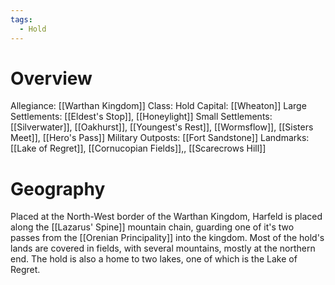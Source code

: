 ```yaml
---
tags:
  - Hold
---
```

# Overview
Allegiance: [[Warthan Kingdom]]
Class: Hold
Capital: [[Wheaton]]
Large Settlements: [[Eldest's Stop]], [[Honeylight]]
Small Settlements: [[Silverwater]], [[Oakhurst]], [[Youngest's Rest]], [[Wormsflow]], [[Sisters Meet]], [[Hero's Pass]]
Military Outposts: [[Fort Sandstone]]
Landmarks: [[Lake of Regret]], [[Cornucopian Fields]],, [[Scarecrows Hill]]

# Geography
Placed at the North-West border of the Warthan Kingdom, Harfeld is placed along the [[Lazarus' Spine]] mountain chain, guarding one of it's two passes from the [[Orenian Principality]] into the kingdom.
Most of the hold's lands are covered in fields, with several mountains, mostly at the northern end. The hold is also a home to two lakes, one of which is the Lake of Regret.